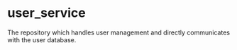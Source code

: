 # user_service
The repository which handles user management and directly communicates with the user database.
